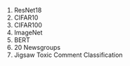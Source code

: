 
1. ResNet18
  1. CIFAR10
  2. CIFAR100
  3. ImageNet
2. BERT
  1. 20 Newsgroups
  2. Jigsaw Toxic Comment Classification
